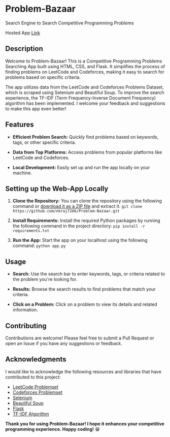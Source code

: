 # Problem-Bazaar

Search Engine to Search Competitive Programming Problems

Hosted App [Link](https://problem-bazaar.vercel.app/)

## Description

Welcome to Problem-Bazaar! This is a Competitive Programming Problems Searching App built using HTML, CSS, and Flask. It simplifies the process of finding problems on LeetCode and Codeforces, making it easy to search for problems based on specific criteria.

The app utilizes data from the LeetCode and Codeforces Problems Dataset, which is scraped using Selenium and Beautiful Soup. To improve the search experience, the TF-IDF (Term Frequency-Inverse Document Frequency) algorithm has been implemented. I welcome your feedback and suggestions to make this app even better!

## Features

- **Efficient Problem Search:** Quickly find problems based on keywords, tags, or other specific criteria.

- **Data from Top Platforms:** Access problems from popular platforms like LeetCode and Codeforces.

- **Local Development:** Easily set up and run the app locally on your machine.

## Setting up the Web-App Locally

1. **Clone the Repository:** You can clone the repository using the following command or [download it as a ZIP file](https://github.com/nkraj7266/Problem-Bazaar/archive/refs/heads/main.zip) and extract it.
``git clone https://github.com/nkraj7266/Problem-Bazaar.git``

2. **Install Requirements:** Install the required Python packages by running the following command in the project directory:
``pip install -r requirements.txt``

3. **Run the App:** Start the app on your localhost using the following command:
``python app.py``

## Usage

- **Search:** Use the search bar to enter keywords, tags, or criteria related to the problem you're looking for.

- **Results:** Browse the search results to find problems that match your criteria.

- **Click on a Problem:** Click on a problem to view its details and related information.

## Contributing

Contributions are welcome! Please feel free to submit a Pull Request or open an Issue if you have any suggestions or feedback.

## Acknowledgments

I would like to acknowledge the following resources and libraries that have contributed to this project:

- [LeetCode Problemset](https://leetcode.com/problemset/all/)
- [Codeforces Problemset](https://codeforces.com/problemset)
- [Selenium](https://selenium.dev/)
- [Beautiful Soup](https://www.crummy.com/software/BeautifulSoup/)
- [Flask](https://flask.palletsprojects.com/en/2.3.x/)
- [TF-IDF Algorithm](https://en.wikipedia.org/wiki/Tf%E2%80%93idf)

**Thank you for using Problem-Bazaar! I hope it enhances your competitive programming experience. Happy coding!** 😁
